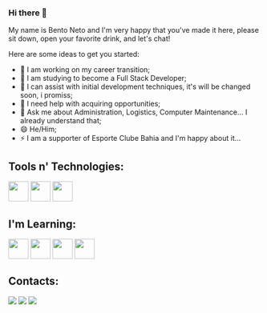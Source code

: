### Hi there 👋

My name is Bento Neto and I'm very happy that you've made it here, please sit down, open your favorite drink, and let's chat!

Here are some ideas to get you started:

- 🔭 I am working on my career transition;
- 🌱 I am studying to become a Full Stack Developer;
- 👯 I can assist with initial development techniques, it's will be changed soon, i promiss;
- 🤔 I need help with acquiring opportunities;
- 💬 Ask me about Administration, Logistics, Computer Maintenance... I already understand that;
- 😄 He/Him;
- ⚡ I am a supporter of Esporte Clube Bahia and I'm happy about it...


## Tools n' Technologies:

<img src="https://cdn.jsdelivr.net/gh/devicons/devicon@latest/icons/premierepro/premierepro-original.svg" width="40" height="40"/>
<img src="https://cdn.jsdelivr.net/gh/devicons/devicon@latest/icons/windows11/windows11-original-wordmark.svg" width="40" height="40"/>
<img src="https://cdn.jsdelivr.net/gh/devicons/devicon@latest/icons/linux/linux-original.svg" width="40" height="40"/>
          
           

## I'm Learning:

<img src="https://cdn.jsdelivr.net/gh/devicons/devicon@latest/icons/git/git-plain-wordmark.svg" width="40" height="40" /> 
<img src="https://cdn.jsdelivr.net/gh/devicons/devicon@latest/icons/javascript/javascript-original.svg" width="40" height="40"/>
<img src="https://cdn.jsdelivr.net/gh/devicons/devicon@latest/icons/typescript/typescript-original.svg" width="40" height="40"/>
<img src="https://cdn.jsdelivr.net/gh/devicons/devicon@latest/icons/vscode/vscode-original-wordmark.svg" width="40" height="40"/>

## Contacts:

<div>

<a href="https://instagram.com/bentoxx" target="_blank"><img loading="lazy" src="https://img.shields.io/badge/-Instagram-%23E4405F?style=for-the-badge&logo=instagram&logoColor=white" target="_blank"></a>
<a href = "mailto:bentojosenetto@hotmail.com"><img loading="lazy" src="https://img.shields.io/badge/Gmail-D14836?style=for-the-badge&logo=gmail&logoColor=white" target="_blank"></a>
<a href="https://www.linkedin.com/in/bento-josé-de-santana-neto" target="_blank"><img loading="lazy" src="https://img.shields.io/badge/-LinkedIn-%230077B5?style=for-the-badge&logo=linkedin&logoColor=white" target="_blank"></a>   
</div>
                    
          
          
